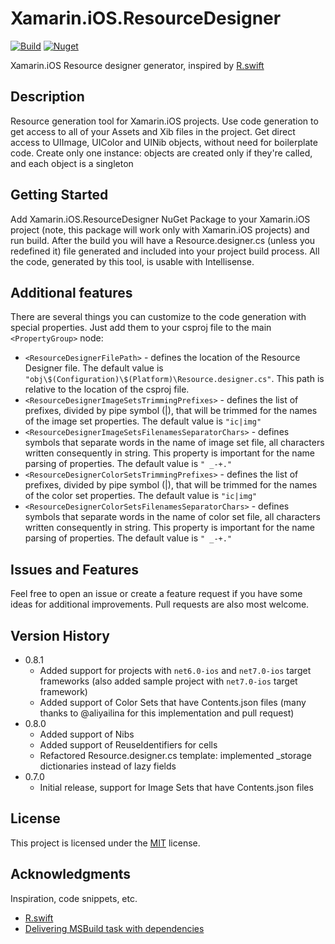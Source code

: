 # Xamarin.iOS.ResourceDesigner
[![Build](https://github.com/Saratsin/Xamarin.iOS.ResourceDesigner/actions/workflows/build.yml/badge.svg)](https://github.com/Saratsin/Xamarin.iOS.ResourceDesigner/actions/workflows/build.yml) 
[![Nuget](https://img.shields.io/nuget/v/Xamarin.iOS.ResourceDesigner)](https://www.nuget.org/packages/Xamarin.iOS.ResourceDesigner)

Xamarin.iOS Resource designer generator, inspired by [R.swift](https://github.com/mac-cain13/R.swift)

## Description

Resource generation tool for Xamarin.iOS projects. 
Use code generation to get access to all of your Assets and Xib files in the project.
Get direct access to UIImage, UIColor and UINib objects, without need for boilerplate code.
Create only one instance: objects are created only if they're called, and each object is a singleton

## Getting Started

Add Xamarin.iOS.ResourceDesigner NuGet Package to your Xamarin.iOS project (note, this package will work only with Xamarin.iOS projects) and run build.
After the build you will have a Resource.designer.cs (unless you redefined it) file generated and included into your project build process. 
All the code, generated by this tool, is usable with Intellisense.

## Additional features

There are several things you can customize to the code generation with special properties. Just add them to your csproj file to the main 
`<PropertyGroup>` node:
* `<ResourceDesignerFilePath>` - defines the location of the Resource Designer file. 
  The default value is `"obj\$(Configuration)\$(Platform)\Resource.designer.cs"`. 
  This path is relative to the location of the csproj file.
* `<ResourceDesignerImageSetsTrimmingPrefixes>` - defines the list of prefixes, divided by pipe symbol (|), that will be trimmed for the names of the image set properties.
  The default value is `"ic|img"`
* `<ResourceDesignerImageSetsFilenamesSeparatorChars>` - defines symbols that separate words in the name of image set file, all characters written consequently in string. 
  This property is important for the name parsing of properties. The default value is `" _-+."`
* `<ResourceDesignerColorSetsTrimmingPrefixes>` - defines the list of prefixes, divided by pipe symbol (|), that will be trimmed for the names of the color set properties.
    The default value is `"ic|img"`
* `<ResourceDesignerColorSetsFilenamesSeparatorChars>` - defines symbols that separate words in the name of color set file, all characters written consequently in string.
  This property is important for the name parsing of properties. The default value is `" _-+."`

## Issues and Features

Feel free to open an issue or create a feature request if you have some ideas for additional improvements.
Pull requests are also most welcome.

## Version History

* 0.8.1
    * Added support for projects with `net6.0-ios` and `net7.0-ios` target frameworks (also added sample project with `net7.0-ios` target framework)
    * Added support of Color Sets that have Contents.json files (many thanks to @aliyailina for this implementation and pull request)
* 0.8.0
    * Added support of Nibs
    * Added support of ReuseIdentifiers for cells
    * Refactored Resource.designer.cs template: implemented _storage dictionaries instead of lazy fields
* 0.7.0
    * Initial release, support for Image Sets that have Contents.json files

## License

This project is licensed under the [MIT](https://github.com/Saratsin/Xamarin.iOS.ResourceDesigner/blob/main/LICENSE) license.

## Acknowledgments

Inspiration, code snippets, etc.
* [R.swift](https://github.com/mac-cain13/R.swift)
* [Delivering MSBuild task with dependencies](https://natemcmaster.com/blog/2017/11/11/msbuild-task-with-dependencies/)
